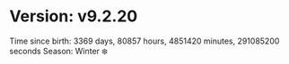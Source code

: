 # Version: v9.2.20
Time since birth: 3369 days, 80857 hours, 4851420 minutes, 291085200 seconds
Season: Winter ❄️
